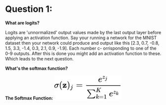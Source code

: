 # Question 1:

__What are logits?__

  Logits are 'unnormalized' output values made by the last output layer before applying an activation function. Say your running a network for
  the MNIST dataset then your network could produce and output like this [2.3, 0.7, -0.8, 1.5, 3.3, -1.4, 0.3, 2.1, 0.9, -1.9]. Each number c-
  orrisponding to one of the 0-9 outputs. After this is done you might add an activation function to these. Which leads to the next question.
  
__What's the softmax function?__ 

  __The Softmax Function:__ ![image](image1.svg)

